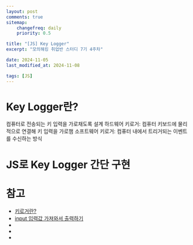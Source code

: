 ```yaml
---
layout: post
comments: true
sitemap:
    changefreq: daily
    priority: 0.5

title: "[JS] Key Logger"
excerpt: "모의해킹 취업반 스터디 7기 4주차"

date: 2024-11-05
last_modified_at: 2024-11-08

tags: [JS]
---
```


# Key Logger란?
컴퓨터로 전송되는 키 입력을 가로채도록 설계
하드웨어 키로거: 컴퓨터 키보드에 물리적으로 연결해 키 입력을 가로챔
소프트웨어 키로거: 컴퓨터 내에서 트리거되는 이벤트를 수신하는 방식

# JS로 Key Logger 간단 구현


# 참고
* [키로거란?](https://www.checkpoint.com/kr/cyber-hub/threat-prevention/what-is-malware/what-is-a-keylogger/)
* [input 입력값 가져와서 출력하기](https://hianna.tistory.com/411)
* [](https://apost.dev/962/)
* [](https://velog.io/@971126chr/Javascript%EC%99%80-HTML-%EC%97%B0%EA%B2%B0%ED%95%98%EA%B8%B0)
* []()